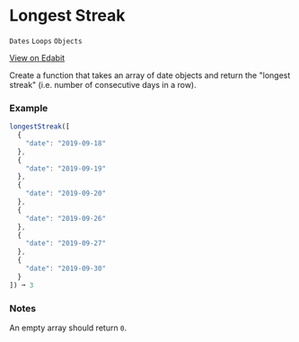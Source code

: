 # Longest Streak

`Dates` `Loops` `Objects`

[View on Edabit](https://edabit.com/challenge/xvKFpQ6vzuY8dH9fn)

Create a function that takes an array of date objects and return the "longest streak" (i.e. number of consecutive days in a row).

### Example

```js
longestStreak([
  {
    "date": "2019-09-18"
  },
  {
    "date": "2019-09-19"
  },
  {
    "date": "2019-09-20"
  },
  {
    "date": "2019-09-26"
  },
  {
    "date": "2019-09-27"
  },
  {
    "date": "2019-09-30"
  }
]) ➞ 3
```

### Notes

An empty array should return `0`.
